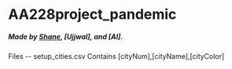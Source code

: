 # AA228project_pandemic
##### Made by [Shane](https://github.com/dirksoccer), [Ujjwal], and [Al].

Files --
	setup_cities.csv
		Contains [cityNum],[cityName],[cityColor]